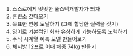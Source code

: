 1. 스스로에게 떳떳한 풀스택개발자가 되자
2. 훈련소 갔다오기
3. 목표한 연봉 도달하기 (그에 합당한 실력을 갖기)
4. 영어로 기본적인 회화 유창하게 가능하도록 노력하기
5. 주식 시계열 예측 모델 만들어보기
6. 체지방 12프로 이내 체중 74kg 만들기
